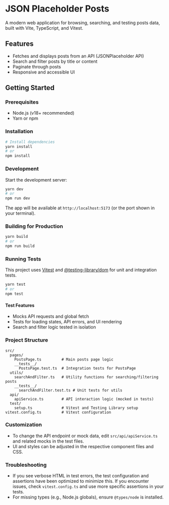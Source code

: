 # JSON Placeholder Posts

A modern web application for browsing, searching, and testing posts data, built with Vite, TypeScript, and Vitest.

## Features

- Fetches and displays posts from an API (JSONPlaceholder API)
- Search and filter posts by title or content
- Paginate through posts
- Responsive and accessible UI

## Getting Started

### Prerequisites

- Node.js (v18+ recommended)
- Yarn or npm

### Installation

```bash
# Install dependencies
yarn install
# or
npm install
```

### Development

Start the development server:

```bash
yarn dev
# or
npm run dev
```

The app will be available at `http://localhost:5173` (or the port shown in your terminal).

### Building for Production

```bash
yarn build
# or
npm run build
```

### Running Tests

This project uses [Vitest](https://vitest.dev/) and [@testing-library/dom](https://testing-library.com/docs/dom-testing-library/intro/) for unit and integration tests.

```bash
yarn test
# or
npm test
```

#### Test Features

- Mocks API requests and global fetch
- Tests for loading states, API errors, and UI rendering
- Search and filter logic tested in isolation

### Project Structure

```
src/
  pages/
    PostsPage.ts         # Main posts page logic
    __tests__/
      PostsPage.test.ts  # Integration tests for PostsPage
  utils/
    searchAndFilter.ts   # Utility functions for searching/filtering posts
    __tests__/
      searchAndFilter.test.ts # Unit tests for utils
  api/
    apiService.ts        # API interaction logic (mocked in tests)
  test/
    setup.ts             # Vitest and Testing Library setup
vitest.config.ts         # Vitest configuration
```

### Customization

- To change the API endpoint or mock data, edit `src/api/apiService.ts` and related mocks in the test files.
- UI and styles can be adjusted in the respective component files and CSS.

### Troubleshooting

- If you see verbose HTML in test errors, the test configuration and assertions have been optimized to minimize this. If you encounter issues, check `vitest.config.ts` and use more specific assertions in your tests.
- For missing types (e.g., Node.js globals), ensure `@types/node` is installed.
